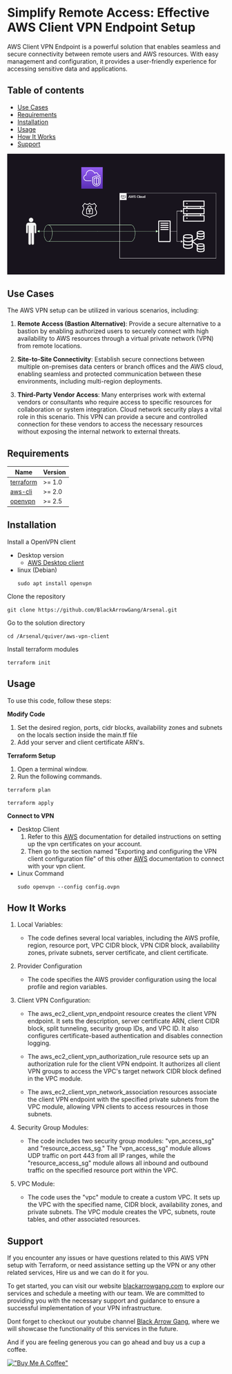 <!-- 
---
type: "post"
title: "Simplify Remote Access: Effective AWS Client VPN Endpoint Setup"
topic: "Security"
date: "2023-06-28T15:30:00-07:00"
author: "Fernando Reyes"
time: "1 min read"
description: "Discover how to effortlessly establish secure network connectivity and access resources within your AWS Virtual Private Cloud (VPC) using Terraform."
url: "/blog/aws-vpn-client"
---
-->

# **Simplify Remote Access: Effective AWS Client VPN Endpoint Setup**

AWS Client VPN Endpoint is a powerful solution that enables seamless and secure connectivity between remote users and AWS resources. With easy management and configuration, it provides a user-friendly experience for accessing sensitive data and applications.

## **Table of contents**

* [Use Cases](#use-cases)
* [Requirements](#requirements)
* [Installation](#installation)
* [Usage](#usage)
* [How It Works](#how-it-works)
* [Support](#support)

![VPN Diagram](https://raw.githubusercontent.com/BlackArrowGang/Arsenal/dev/quiver/aws-vpn-client/diagrams/vpn-diagram.png)

## **Use Cases**
The AWS VPN setup can be utilized in various scenarios, including:

1. **Remote Access (Bastion Alternative)**: Provide a secure alternative to a bastion by enabling authorized users to securely connect with high availability to AWS resources through a virtual private network (VPN) from remote locations.

2. **Site-to-Site Connectivity**: Establish secure connections between multiple on-premises data centers or branch offices and the AWS cloud, enabling seamless and protected communication between these environments, including multi-region deployments.

3. **Third-Party Vendor Access**: Many enterprises work with external vendors or consultants who require access to specific resources for collaboration or system integration. Cloud network security plays a vital role in this scenario. This VPN can provide a secure and controlled connection for these vendors to access the necessary resources without exposing the internal network to external threats.

## **Requirements**
| Name     | Version  |
|----------|----------|
|[terraform](#requirement) | >= 1.0 |
|[aws-cli](#requirement)   | >= 2.0 |
|[openvpn](#requirement)   | >= 2.5 |

## **Installation**
Install a OpenVPN client
   - Desktop version
      - <a href="https://aws.amazon.com/vpn/client-vpn-download/" target="_blank">AWS Desktop client</a>
   - linux (Debian)
      ```
      sudo apt install openvpn
      ```

Clone the repository
```
git clone https://github.com/BlackArrowGang/Arsenal.git
```
Go to the solution directory
```
cd /Arsenal/quiver/aws-vpn-client
```
Install terraform modules
```
terraform init
```

## **Usage**

To use this code, follow these steps:

**Modify Code**
   1. Set the desired region, ports, cidr blocks, availability zones and subnets on the locals section inside the main.tf file
   2. Add your server and client certificate ARN's.

**Terraform Setup**
   1. Open a terminal window.
   2. Run the following commands.

```
terraform plan
```
```
terraform apply
```
**Connect to VPN**

   - Desktop Client
      1. Refer to this <a href="https://docs.aws.amazon.com/vpn/latest/clientvpn-admin/mutual.html" target="_blank">AWS</a>
   documentation for detailed instructions on setting up the vpn certificates on your account.
      2. Then go to the section named "Exporting and configuring the VPN client configuration file" of this other <a href="https://aws.amazon.com/blogs/database/accessing-an-amazon-rds-instance-remotely-using-aws-client-vpn/" target="_blank">AWS</a> documentation to connect with your vpn client.
   - Linux Command
      ```
      sudo openvpn --config config.ovpn
      ```
  
## **How It Works**
1. Local Variables:
   - The code defines several local variables, including the AWS profile, region, resource port, VPC CIDR block, VPN CIDR block, availability zones, private subnets, server certificate, and client certificate.

2. Provider Configuration
   - The code specifies the AWS provider configuration using the local profile and region variables.

3. Client VPN Configuration:
   - The aws_ec2_client_vpn_endpoint resource creates the client VPN endpoint. It sets the description, server certificate ARN, client CIDR block, split tunneling, security group IDs, and VPC ID. It also configures certificate-based authentication and disables connection logging.

   - The aws_ec2_client_vpn_authorization_rule resource sets up an authorization rule for the client VPN endpoint. It authorizes all client VPN groups to access the VPC's target network CIDR block defined in the VPC module.

   - The aws_ec2_client_vpn_network_association resources associate the client VPN endpoint with the specified private subnets from the VPC module, allowing VPN clients to access resources in those subnets.

4. Security Group Modules:
   - The code includes two security group modules: "vpn_access_sg" and "resource_access_sg." The "vpn_access_sg" module allows UDP traffic on port 443 from all IP ranges, while the "resource_access_sg" module allows all inbound and outbound traffic on the specified resource port within the VPC.

5. VPC Module:
   - The code uses the "vpc" module to create a custom VPC. It sets up the VPC with the specified name, CIDR block, availability zones, and private subnets. The VPC module creates the VPC, subnets, route tables, and other associated resources.

## **Support**
If you encounter any issues or have questions related to this AWS VPN setup with Terraform, or need assistance setting up the VPN or any other related services, Hire us and we can do it for you. 

To get started, you can visit our website [blackarrowgang.com](https://blackarrowgang.com) to explore our services and schedule a meeting with our team. We are committed to providing you with the necessary support and guidance to ensure a successful implementation of your VPN infrastructure.

Dont forget to checkout our youtube channel [Black Arrow Gang](https://www.youtube.com/@blackarrowgang3373), where we will showcase the functionality of this services in the future. 

And if you are feeling generous you can go ahead and buy us a cup a coffee.

[!["Buy Me A Coffee"](https://www.buymeacoffee.com/assets/img/custom_images/orange_img.png)](https://blackarrowgang.com)